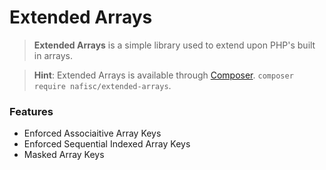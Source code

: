 # Extended Arrays
> **Extended Arrays** is a simple library used to extend upon PHP's built in arrays.

> **Hint**: Extended Arrays is available through [Composer](https://getcomposer.org). `composer require nafisc/extended-arrays`.

### Features
* Enforced Associaitive Array Keys
* Enforced Sequential Indexed Array Keys
* Masked Array Keys
